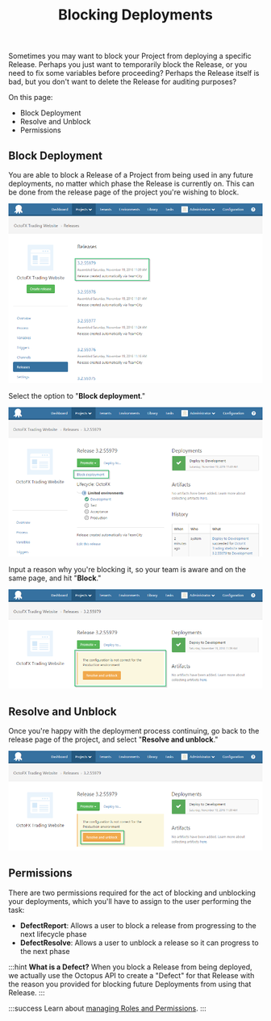 ﻿---
title: Blocking Deployments
position: 29
---


Sometimes you may want to block your Project from deploying a specific Release. Perhaps you just want to temporarily block the Release, or you need to fix some variables before proceeding? Perhaps the Release itself is bad, but you don't want to delete the Release for auditing purposes?


On this page:


- Block Deployment
- Resolve and Unblock
- Permissions

## Block Deployment


You are able to block a Release of a Project from being used in any future deployments, no matter which phase the Release is currently on. This can be done from the release page of the project you're wishing to block.


![](/docs/images/3049133/5865856.png)


Select the option to "**Block deployment**."


![](/docs/images/3049133/5865857.png)


Input a reason why you're blocking it, so your team is aware and on the same page, and hit "**Block**."


![](/docs/images/3049133/5865858.png)

## Resolve and Unblock


Once you're happy with the deployment process continuing, go back to the release page of the project, and select "**Resolve and unblock**."


![](/docs/images/3049133/5865859.png)

## Permissions


There are two permissions required for the act of blocking and unblocking your deployments, which you'll have to assign to the user performing the task:

- **DefectReport**: Allows a user to block a release from progressing to the next lifecycle phase
- **DefectResolve**: Allows a user to unblock a release so it can progress to the next phase


:::hint
**What is a Defect?**
When you block a Release from being deployed, we actually use the Octopus API to create a "Defect" for that Release with the reason you provided for blocking future Deployments from using that Release.
:::

:::success
Learn about [managing Roles and Permissions](/docs/home/administration/managing-users-and-teams/user-roles.md).
:::
